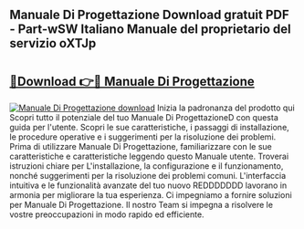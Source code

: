 ## Manuale Di Progettazione Download gratuit PDF - Part-wSW Italiano Manuale del proprietario del servizio oXTJp

# <h2><a href="http://df9g55.blite.top/?on=Manuale+Di+Progettazione">🔗Download 👉🔴 Manuale Di Progettazione</a></h2>

[![Manuale Di Progettazione download](https://i.imgur.com/lujVjoI.png)](http://df9g55.blite.top/?on=Manuale+Di+Progettazione)
Inizia la padronanza del prodotto qui Scopri tutto il potenziale del tuo Manuale Di ProgettazioneD con questa guida per l'utente. Scopri le sue caratteristiche, i passaggi di installazione, le procedure operative e i suggerimenti per la risoluzione dei problemi. Prima di utilizzare Manuale Di Progettazione, familiarizzare con le sue caratteristiche e caratteristiche leggendo questo Manuale utente. Troverai istruzioni chiare per L'installazione, la configurazione e il funzionamento, nonché suggerimenti per la risoluzione dei problemi comuni. L'interfaccia intuitiva e le funzionalità avanzate del tuo nuovo REDDDDDDD lavorano in armonia per migliorare la tua esperienza. Ci impegniamo a fornire soluzioni per Manuale Di Progettazione. Il nostro Team si impegna a risolvere le vostre preoccupazioni in modo rapido ed efficiente.
